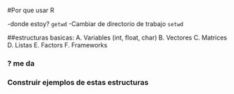 #Por que usar R




-donde estoy? 
`getwd`
-Cambiar de directorio de trabajo
`setwd`

##estructuras basicas:
A. Variables (int, float, char)
B. Vectores 
C. Matrices
D. Listas
E. Factors
F. Frameworks

### ? me da 
### Construir ejemplos de estas estructuras
